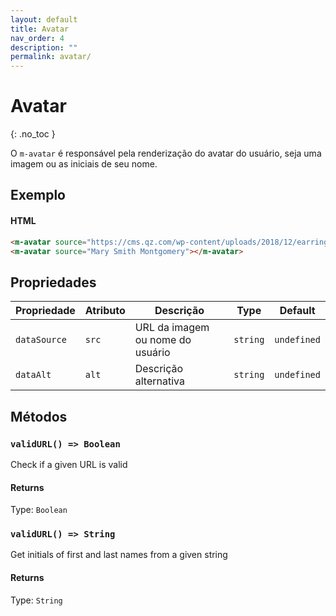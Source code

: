 ```yaml
---
layout: default
title: Avatar
nav_order: 4
description: ""
permalink: avatar/
---
```

# Avatar
{: .no_toc }

O `m-avatar` é responsável pela renderização do avatar do usuário, seja uma imagem ou as iniciais de seu nome.

## Exemplo

<m-avatar source="https://cms.qz.com/wp-content/uploads/2018/12/earring2.png" data-alt="Alternative description"></m-avatar>
<m-avatar source="Mary Smith Montgomery"></m-avatar>

#### HTML
```html
<m-avatar source="https://cms.qz.com/wp-content/uploads/2018/12/earring2.png" data-alt="Alternative description"></m-avatar>
<m-avatar source="Mary Smith Montgomery"></m-avatar>
```

## Propriedades

| Propriedade  | Atributo   | Descrição                         | Type     | Default     |
| ------------ | ---------- | --------------------------------- | -------- | ----------- |
| `dataSource` | `src`      | URL da imagem ou nome do usuário  | `string` | `undefined` |
| `dataAlt`    | `alt`      | Descrição alternativa             | `string` | `undefined` |

## Métodos

### `validURL() => Boolean`

Check if a given URL is valid

#### Returns

Type: `Boolean`

### `validURL() => String`

Get initials of first and last names from a given string

#### Returns

Type: `String`